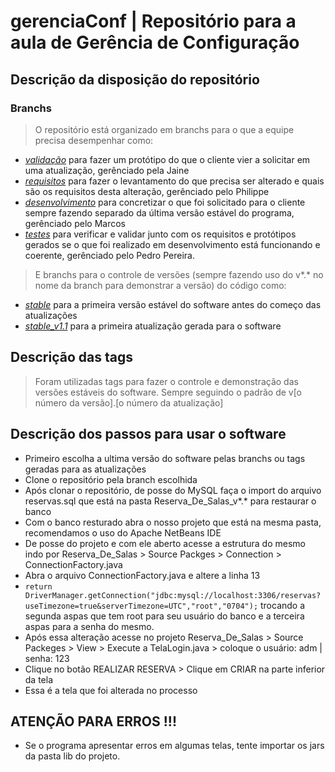 # gerenciaConf | Repositório para a aula de Gerência de Configuração

## Descrição da disposição do repositório

### Branchs

> O repositório está organizado em branchs para o que a equipe precisa desempenhar como: 
* [*validação*](https://github.com/pedropereira2000/gerenciaConf/tree/validacao) para fazer um protótipo do que o cliente vier a solicitar em uma atualização, gerênciado pela Jaine
* [*requisitos*](https://github.com/pedropereira2000/gerenciaConf/tree/requisitos) para fazer o levantamento do que precisa ser alterado e quais são os requisitos desta alteração, gerênciado pelo Philippe
* [*desenvolvimento*](https://github.com/pedropereira2000/gerenciaConf/tree/desenvolvimento) para concretizar o que foi solicitado para o cliente sempre fazendo separado da última versão estável do programa, gerênciado pelo Marcos
* [*testes*](https://github.com/pedropereira2000/gerenciaConf/tree/testes) para verificar e validar junto com os requisitos e protótipos gerados se o que foi realizado em desenvolvimento está funcionando e coerente, gerênciado pelo Pedro Pereira.

> E branchs para o controle de versões (sempre fazendo uso do v*.* no nome da branch para demonstrar a versão) do código como:
* [*stable*](https://github.com/pedropereira2000/gerenciaConf/tree/stable) para a primeira versão estável do software antes do começo das atualizações
* [*stable_v1.1*](https://github.com/pedropereira2000/gerenciaConf/tree/stable-v1.1) para a primeira atualização gerada para o software

## Descrição das tags

> Foram utilizadas tags para fazer o controle e demonstração das versões estáveis do software. Sempre seguindo o padrão de v[o número da versão].[o número da atualização]

## Descrição dos passos para usar o software
- Primeiro escolha a ultima versão do software pelas branchs ou tags geradas para as atualizações
- Clone o repositório pela branch escolhida
- Após clonar o repositório, de posse do MySQL faça o import do arquivo reservas.sql que está na pasta Reserva_De_Salas_v*.* para restaurar o banco
- Com o banco resturado abra o nosso projeto que está na mesma pasta, recomendamos o uso do Apache NetBeans IDE
- De posse do projeto e com ele aberto acesse a estrutura do mesmo indo por Reserva_De_Salas > Source Packges > Connection > ConnectionFactory.java
- Abra o arquivo ConnectionFactory.java e altere a linha 13 
- ``` return DriverManager.getConnection("jdbc:mysql://localhost:3306/reservas?useTimezone=true&serverTimezone=UTC","root","0704"); ``` trocando a segunda aspas que tem root para seu usuário do banco e a terceira aspas para a senha do mesmo.
- Após essa alteração acesse no projeto Reserva_De_Salas > Source Packeges > View > Execute a TelaLogin.java > coloque o usuário: adm | senha: 123
- Clique no botão REALIZAR RESERVA > Clique em CRIAR na parte inferior da tela
- Essa é a tela que foi alterada no processo

## ATENÇÃO PARA ERROS !!!

- Se o programa apresentar erros em algumas telas, tente importar os jars da pasta lib do projeto.
